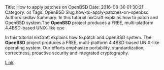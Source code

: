 Title: How to apply patches on OpenBSD
Date: 2016-08-30 01:30:21
Category: os
Tags: OpenBSD
Slug:how-to-apply-patches-on-openbsd
Authors:sedlav
Summary: In this tutorial nixCraft explains how to patch and OpenBSD system.The **OpenBSD** project produces a FREE, multi-platform 4.4BSD-based UNIX-like ope

In this tutorial nixCraft explains how to patch and OpenBSD system.
The **OpenBSD** project produces a FREE, multi-platform 4.4BSD-based UNIX-like operating system. Our efforts emphasize portability, standardization, correctness, proactive security and integrated cryptography.

[Link](http://www.cyberciti.biz/faq/howto-apply-updates-on-openbsd-operating-system/)
